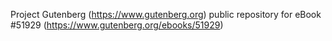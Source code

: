 Project Gutenberg (https://www.gutenberg.org) public repository for
eBook #51929 (https://www.gutenberg.org/ebooks/51929)
